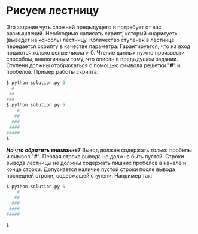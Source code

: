 Рисуем лестницу<a name="TOP"></a>
===================

Это задание чуть сложней предыдущего и потребует от вас размышлений. Необходимо написать скрипт, который «нарисует» (выведет на консоль) лестницу. Количество ступенек в лестнице передается скрипту в качестве параметра. Гарантируется, что на вход подаются только целые числа > 0.﻿ Чтение данных нужно произвести способом, аналогичным тому, что описан в предыдущем задании. Ступени должны отображаться с помощью символа решетки  "***#***" и пробелов. Пример работы скрипта: 

```Python
$ python solution.py 3
  #
 ##
###
$ python solution.py 5
    #
   ##
  ###
 ####
#####
$
```

***На что  обратить внимание?*** Вывод должен содержать только пробелы и символ "***#***". Первая строка вывода не должна быть пустой. Строки вывода лестницы не должны содержать лишних пробелов в начале и конце строки. Допускается наличие пустой строки после вывода последней строки, содержащей ступени. Например так:

```Python
$ python solution.py 5
    #
   ##
  ###
 ####
#####

$
```
